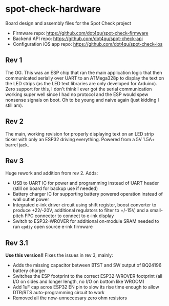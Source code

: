 # spot-check-hardware
Board design and assembly files for the Spot Check project

* Firmware repo: https://github.com/dot4qu/spot-check-firmware
* Backend API repo: https://github.com/dot4qu/spot-check-api
* Configuration iOS app repo: https://github.com/dot4qu/spot-check-ios

## Rev 1
The OG. This was an ESP chip that ran the main application logic that then communicated serially over UART to an ATMega328p to display the text on the LED strips (as the LED text libraries are only developed for Arduino). Zero support for this, I don't think I ever got the serial communication working super well since I had no protocol and the ESP would spew nonsense signals on boot. Oh to be young and naive again (just kidding I still am).

## Rev 2
The main, working revision for properly displaying text on an LED strip ticker with only an ESP32 driving everything. Powered from a 5V 1.5A+ barrel jack.

## Rev 3
Huge rework and addition from rev 2. Adds:
* USB to UART IC for power and programming instead of UART header (still on board for backup use if needed)
* Battery charger IC for supporting battery powered operation instead of wall outlet power
* Integrated e-ink driver circuit using shift register, boost converter to produce +22/-20V, additional regulators to filter to +/-15V, and a small-pitch FPC connector to connect to e-ink display
* Switch to ESP32-WROVER for additional on-module SRAM needed to run `epdiy` open source e-ink firmware

## Rev 3.1
**Use this version!!**
Fixes the issues in rev 3, mainly:
* Adds the missing capacitor between BTST and SW output of BQ24196 battery charger
* Switches the ESP footprint to the correct ESP32-WROVER footprint (all I/O on sides and longer length, no I/O on bottom like WROOM)
* Add 1uF cap acros ESP32 EN pin to slow its rise time enough to allow DTR/RTS auto-programming circuit to work
* Removed all the now-unneccesary zero ohm resistors
